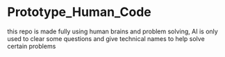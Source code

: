 # Prototype_Human_Code
this repo is made fully using human brains and problem solving, AI is only used to clear some questions and give technical names to help solve certain problems
